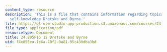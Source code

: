 ```yaml
---
content_type: resource
description: 'This is a file that contains information regarding topics in epistemology:
  self-knowledge Dretske and Byrne.'
file: https://ol-ocw-studio-app-production.s3.amazonaws.com/courses/24-805-topics-in-epistemology-self-knowledge-fall-2015/f4e855ea1e6a70f20a8195c430dba3bd_MIT24_805F15_12Dre.pdf
file_type: application/pdf
resourcetype: Document
title: 24.805F15 12 Dretske and Byrne
uid: f4e855ea-1e6a-70f2-0a81-95c430dba3bd
---
```

